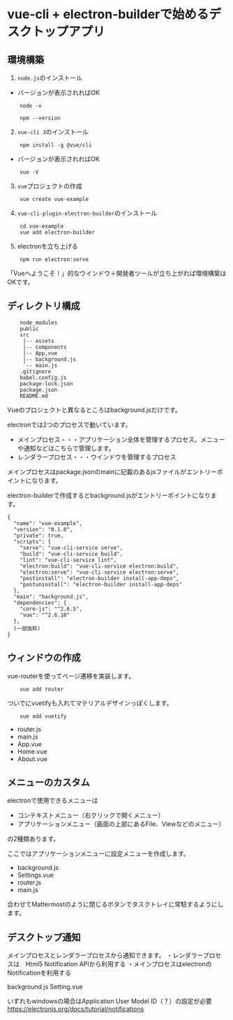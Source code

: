 # vue-cli + electron-builderで始めるデスクトップアプリ

## 環境構築

1. `node.js`のインストール
- バージョンが表示されればOK
```
    node -v
```

```
    npm --version
```

2. `vue-cli 3`のインストール

```
    npm install -g @vue/cli
```

- バージョンが表示されればOK

```
    vue -V
```


3. `vue`プロジェクトの作成

```
    vue create vue-example
```

4. `vue-cli-plugin-electron-builder`のインストール

```
    cd vue-example
    vue add electron-builder
```

5. electronを立ち上げる

```
    npm run electron:serve
```

「Vueへようこそ！」的なウインドウ＋開発者ツールが立ち上がれば環境構築はOKです。

## ディレクトリ構成

```
    node_modules
    public
    src
     |-- assets
     |-- components
     |-- App.vue
     |-- background.js
     `-- main.js
    .gitignore
    babel.config.js
    package-lock.json
    package.json
    README.md
```
Vueのプロジェクトと異なるところはbackground.jsだけです。

electronでは2つのプロセスで動いています。
- メインプロセス・・・アプリケーション全体を管理するプロセス。メニューや通知などはこちらで管理します。
- レンダラープロセス・・・ウインドウを管理するプロセス

メインプロセスはpackage.jsonのmainに記載のあるjsファイルがエントリーポイントになります。

electron-builderで作成するとbackground.jsがエントリーポイントになります。

```
{
  "name": "vue-example",
  "version": "0.1.0",
  "private": true,
  "scripts": {
    "serve": "vue-cli-service serve",
    "build": "vue-cli-service build",
    "lint": "vue-cli-service lint",
    "electron:build": "vue-cli-service electron:build",
    "electron:serve": "vue-cli-service electron:serve",
    "postinstall": "electron-builder install-app-deps",
    "postuninstall": "electron-builder install-app-deps"
  },
  "main": "background.js",
  "dependencies": {
    "core-js": "^2.6.5",
    "vue": "^2.6.10"
  },
  (一部抜粋)
}
```

## ウィンドウの作成

vue-routerを使ってページ遷移を実装します。

```
    vue add router
```

ついでにvuetifyも入れてマテリアルデザインっぽくします。

```
    vue add vuetify
```

- router.js
- main.js
- App.vue
- Home.vue
- About.vue

## メニューのカスタム

electronで使用できるメニューは

- コンテキストメニュー（右クリックで開くメニュー）
- アプリケーションメニュー（画面の上部にあるFile、Viewなどのメニュー）

の2種類あります。

ここではアプリケーションメニューに設定メニューを作成します。

- background.js
- Settings.vue
- router.js
- main.js

合わせてMattermostのように閉じるボタンでタスクトレイに常駐するようにします。

## デスクトップ通知

メインプロセスとレンダラープロセスから通知できます。
・レンダラープロセスは　Html5 Notification APIから利用する
・メインプロセスはelectronのNotificationを利用する

background.js
Setting.vue

いずれもwindowsの場合はApplication User Model ID（？）の設定が必要
https://electronjs.org/docs/tutorial/notifications
